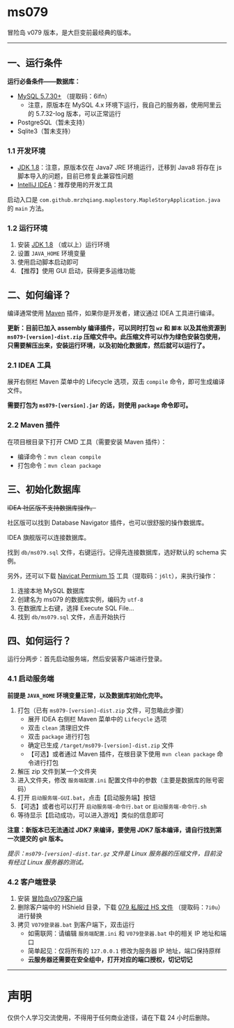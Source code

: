 ms079
=====

冒险岛 v079 版本，是大巨变前最经典的版本。

---

## 一、运行条件

**运行必备条件——数据库：**

- [MySQL 5.7.30+][3] （提取码：6ifn）
  - 注意，原版本在 MySQL 4.x 环境下运行，我自己的服务器，使用阿里云的 5.7.32-log 版本，可以正常运行
- PostgreSQL（暂未支持）
- Sqlite3（暂未支持）

### 1.1 开发环境

- [JDK 1.8][1]：注意，原版本仅在 Java7 JRE 环境运行，迁移到 Java8 将存在 js 脚本导入的问题，目前已修复此兼容性问题
- [IntelliJ IDEA][2]：推荐使用的开发工具

启动入口是 `com.github.mrzhqiang.maplestory.MapleStoryApplication.java` 的 `main` 方法。

### 1.2 运行环境

1. 安装 [JDK 1.8][1] （或以上）运行环境
2. 设置 `JAVA_HOME` 环境变量
3. 使用启动脚本启动即可
4. 【推荐】使用 GUI 启动，获得更多运维功能

## 二、如何编译？

编译通常使用 [Maven][4] 插件，如果你是开发者，建议通过 IDEA 工具进行编译。

**更新：目前已加入 assembly 编译插件，可以同时打包 `wz` 和 `脚本` 以及其他资源到 `ms079-[version]-dist.zip` 压缩文件中。此压缩文件可以作为绿色安装包使用，只需要解压出来，安装运行环境，以及初始化数据库，然后就可以运行了。**

### 2.1 IDEA 工具

展开右侧栏 Maven 菜单中的 Lifecycle 选项，双击 `compile` 命令，即可生成编译文件。

**需要打包为 `ms079-[version].jar` 的话，则使用 `package` 命令即可。**

### 2.2 Maven 插件

在项目根目录下打开 CMD 工具（需要安装 Maven 插件）：

- 编译命令：`mvn clean compile`
- 打包命令：`mvn clean package`

## 三、初始化数据库

~~IDEA 社区版不支持数据库操作。~~

社区版可以找到 Database Navigator 插件，也可以很舒服的操作数据库。

IDEA 旗舰版可以连接数据库。

找到 `db/ms079.sql` 文件，右键运行。记得先连接数据库，选好默认的 schema 实例。

另外，还可以下载 [Navicat Permium 15][5] 工具（提取码：`j6lt`），来执行操作：

1. 连接本地 MySQL 数据库
2. 创建名为 ms079 的数据库实例，编码为 `utf-8`
3. 在数据库上右键，选择 Execute SQL File...
4. 找到 `db/ms079.sql` 文件，点击开始执行

## 四、如何运行？

运行分两步：首先启动服务端，然后安装客户端进行登录。

### 4.1 启动服务端

**前提是 `JAVA_HOME` 环境变量正常，以及数据库初始化完毕。**

1. 打包（已有 `ms079-[version]-dist.zip` 文件，可忽略此步骤）
   - 展开 IDEA 右侧栏 Maven 菜单中的 `Lifecycle` 选项
   - 双击 `clean` 清理旧文件
   - 双击 `package` 进行打包
   - 确定已生成 `/target/ms079-[version]-dist.zip` 文件
   - 【可选】或者通过 Maven 插件，在根目录下使用 `mvn clean package` 命令进行打包
2. 解压 zip 文件到某一个文件夹
3. 进入文件夹，修改 `服务端配置.ini` 配置文件中的参数（主要是数据库的账号密码）
4. 打开 `启动服务端-GUI.bat`，点击【启动服务端】按钮
5. 【可选】或者也可以打开 `启动服务端-命令行.bat` or `启动服务端-命令行.sh`
6. 等待显示【启动成功，可以进入游戏】类似的信息即可

**注意：新版本已无法通过 JDK7 来编译，要使用 JDK7 版本编译，请自行找到第一次提交的 git 版本。**

*提示：`ms079-[version]-dist.tar.gz` 文件是 Linux 服务器的压缩文件，目前没有经过 Linux 服务器的测试。*

### 4.2 客户端登录

1. 安装 [冒险岛v079客户端][6]
2. 删除客户端中的 HShield 目录，下载 [079 私服过 HS 文件][7] （提取码：`7i0u`）进行替换
4. 拷贝 `V079登录器.bat` 到客户端下，双击运行
    - 如需联网：请编辑 `服务端配置.ini` 和 `V079登录器.bat` 中的相关 IP 地址和端口
    - 简单起见：仅将所有的 `127.0.0.1` 修改为服务器 IP 地址，端口保持原样
    - **云服务器还需要在安全组中，打开对应的端口授权，切记切记**

---

# 声明

仅供个人学习交流使用，不得用于任何商业途径，请在下载 24 小时后删除。



[1]:https://alywp.net/5whNJG
[2]:https://www.jetbrains.com/idea/
[3]:https://pan.baidu.com/s/1v-2jXg9xqNmo5ww5YjUhQQ
[4]:https://maven.apache.org/download.cgi
[5]:https://pan.baidu.com/s/1kZwb2ZdOjf5ZG_HPkWtwWQ
[6]:https://alywp.net/2bBtbJ
[7]:https://pan.baidu.com/s/1gAOhxhwxd1T4bqX8HSoFNQ